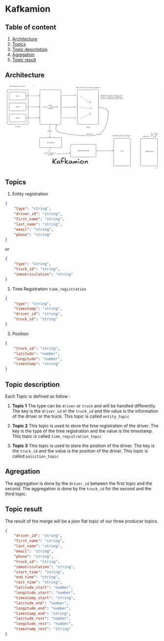 # Kafkamion

## Table of content

1. [Architecture](#architecture)
2. [Topics](#topics)
3. [Topic description](#topic-description)
4. [Agregation](#agregation)
5. [Topic result](#topic-result)

## Architecture

![System Architecture](image.png)

## Topics

1. Entity registration

```json
{
    "type": "string",
    "driver_id": "string",
    "first_name": "string",
    "last_name": "string",
    "email": "string",
    "phone": "string"
}
```

or

```json
{
    "type": "string",
    "truck_id": "string",
    "immatriculation": "string"
}
```

2. Time Registration `time_registration`

```json
{
    "type": "string",
    "timestamp": "string",
    "driver_id": "string",
    "truck_id": "string"
}
```

3. Position

```json
{
    "truck_id": "string",
    "latitude": "number",
    "longitude": "number",
    "timestamp": "string"
}
```

## Topic description

Each Topic is defined as follow :

1. **Topic 1**
The type can be `driver` or `truck` and will be handled differently. The key is the `driver_id` or the `truck_id` and the value is the information of the driver or the truck.
This topic is called `entity_topic`

3. **Topic 2**
This topic is used to store the time registration of the driver. The key is the type of the time registration and the value is the timestamp.
This topic is called `time_registration_topic`

5. **Topic 3**
This topic is used to store the position of the driver. The key is the `truck_id` and the value is the position of the driver.
This topic is called `poisition_topic`

## Agregation

The aggregation is done by the `driver_id` between the first topic and the second. The aggregation is done by the `truck_id` for the second and the third topic.

## Topic result

The result of the merge will be a json flat topic of our three producer topics.

```json
{
    "driver_id": "string",
    "first_name": "string",
    "last_name": "string",
    "email": "string",
    "phone": "string",
    "truck_id": "string",
    "immatriculation": "string",
    "start_time": "string",
    "end_time": "string",
    "rest_time": "string",
    "latitude_start": "number",
    "longitude_start": "number",
    "timestamp_start": "string",
    "latitude_end": "number",
    "longitude_end": "number",
    "timestamp_end": "string",
    "latitude_rest": "number",
    "longitude_rest": "number",
    "timestamp_rest": "string"
}
```
